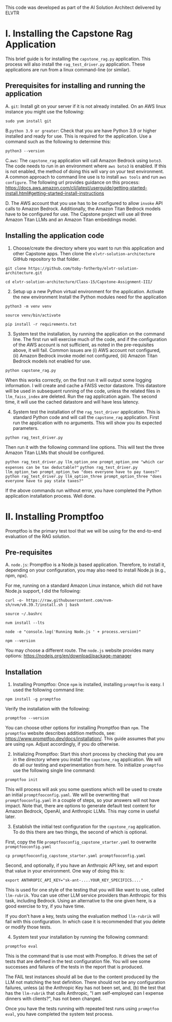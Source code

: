 This code was developed as part of the AI Solution Architect delivered by ELVTR

# I. Installing the Capstone Rag Application
This brief guide is for installing the `capstone_rag.py` application. 
This process will also install the `rag_test_driver.py` application.
These applications are run from a linux command-line (or similar).

## Prerequisites for installing and running the application

A. `git`: Install git on your server if it is not already installed. 
On an AWS linux instance you might use the following:

`sudo yum install git`

B.`python 3.9 or greater`: Check that you are have Python 3.9 or higher installed and ready for use. 
This is required for the application. Use a command such as the following to determine this:

`python3 --version`

C.`aws`: The `capstone_rag` application will call Amazon Bedrock using `boto3`. 
The code needs to run in an environment where `aws boto3` is enabled.
If this is not enabled, the method of doing this will vary on your test environment.
A common approach to command line use is to install `aws tools` and run `aws configure`. 
The following url provides guidance on this process: 
https://docs.aws.amazon.com/cli/latest/userguide/getting-started-install.html#getting-started-install-instructions

D. The AWS account that you use has to be configured to allow `invoke` API calls to Amazon Bedrock.
Additionally, the Amazon Titan Bedrock models have to be configured for use. 
The Capstone project will use all three Amazon Titan LLMs and an Amazon Titan embeddings model.

## Installing the application code
1. Choose/create the directory where you want to run this application and other Capstone apps.
Then clone the `elvtr-solution-architecture` GitHub repository to that folder.

`git clone https://github.com/toby-fotherby/elvtr-solution-architecture.git`

`cd elvtr-solution-architecture/Class-15/Capstone-Assignment-III/`

2. Setup up a new Python virtual environment for the application.
Activate the new environment
Install the Python modules need for the application

`python3 -m venv venv`

`source venv/bin/activate`

`pip install -r requirements.txt`

3. System test the installation, by running the application on the command line. 
The first run will exercise much of the code, and if the configuration of the AWS account is not sufficient,
as noted in the pre-requisites above, it will fail. Common issues are (i) AWS account not configured, 
(ii) Amazon Bedrock invoke model not configured, (iii) Amazon Titan Bedrock models not enabled for use. 

`python capstone_rag.py`

When this works correctly, on the first run it will output some logging information.
I will create and cache a FAISS vector datastore. 
This datastore will be used in subsequent running of the code, unless the related files in `llm_faiss_index` are deleted.
Run the rag application again. The second time, it will use the cached datastore and will have less latency.

4. System test the installation of the `rag_test_driver` application. 
This is standard Python code and will call the `capstone_rag` application.
First run the application with no arguments. This will show you its expected parameters.

`python rag_test_driver.py`

Then run it with the following command line options. 
This will test the three Amazon Titan LLMs that should be configured.

`python rag_test_driver.py llm_option_one prompt_option_one "which car expenses can be tax deductable?"`
`python rag_test_driver.py llm_option_two prompt_option_two "does everyone have to pay taxes?"`
`python rag_test_driver.py llm_option_three prompt_option_three "does everyone have to pay state taxes?"`

If the above commands run without error, you have completed the Python application installation process.
Well done.


# II. Installing Promptfoo

Promptfoo is the primary test tool that we will be using for the end-to-end evaluation of the RAG solution.

## Pre-requisites
A. `node.js`: Promptfoo is a Node.js based application. 
Therefore, to install it, depending on your configuration, you may also need to install Node.js (e.g., npm, npx).

For me, running on a standard Amazon Linux instance, which did not have Node.js support, I did the following:

`curl -o- https://raw.githubusercontent.com/nvm-sh/nvm/v0.39.7/install.sh | bash`

`source ~/.bashrc`

`nvm install --lts`

`node -e "console.log('Running Node.js ' + process.version)"`

`npm --version`

You may choose a different route. The `node.js` website provides many options: https://nodejs.org/en/download/package-manager

## Installation

1. Installing Promptfoo: Once `npm` is installed, installing `promptfoo` is easy. 
I used the following command line:

`npm install -g promptfoo`

Verify the installation with the following:

`promptfoo --version`

You can choose other options for installing Promptfoo than `npm`. 
The `promptfoo` website describes addition methods, see: https://www.promptfoo.dev/docs/installation/.
This guide assumes that you are using `npm`. Adjust accordingly, if you do otherwise.

2. Initializing Promptfoo: 
Start this short process by checking that you are in the directory where you install the `capstone_rag` application.
We will do all our testing and experimentation from here. 
To initialize `promptfoo`  use the following single line command:

`promptfoo init`

This will process will ask you some questions which will be used to create an initial `promptfooconfig.yaml`.
We will be overwriting that `promptfooconfig.yaml` in a couple of steps, so your answers will not have impact.
Note that, there are options to generate default test content for Amazon Bedrock, OpenAI, and Anthropic LLMs.
This may come in useful later.

3. Establish the initial test configuration for the `capstone_rag` application. 
To do this there are two things, the second of which is optional. 

First, copy the file `promptfooconfig_capstone_starter.yaml` to overwrite `promptfooconfig.yaml`

`cp promptfooconfig_capstone_starter.yaml promptfooconfig.yaml`

Second, and optionally, if you have an Anthropic API key, set and export that value in your environment. 
One way of doing this is:

`export ANTHROPIC_API_KEY="sk-ant-....YOUR_KEY_SPECIFICS...."`

This is used for one style of the testing that you will like want to use, called `llm-rubrik`.
You can use other LLM service providers than Anthropic for this task, including Bedrock.
Using an alternative to the one given here, is a good exercise to try, if you have time.

If you don't have a key, tests using the evaluation method `llm-rubrik` will fail with this configuration.
In which case it is recommended that you delete or modify those tests.

4. System test your installation by running the following command:

`promptfoo eval`

This is the command that is use most with Prompfoo. 
It drives the set of tests that are defined in the test configuration file.
You will see some successes and failures of the tests in the report that is produced.

The FAIL test instances should all be due to the content produced by the LLM not matching the test definition.
There should not be any configuration failures, unless 
    (a) the Anthropic Key has not been set, and,
    (b) the test that has the `llm-rubrik` that calls Anthropic, 
"I am self-employed can I expense dinners with clients?", has not been changed.

Once you have the tests running with repeated test runs using `promptfoo eval`, you have completed the system test process.
